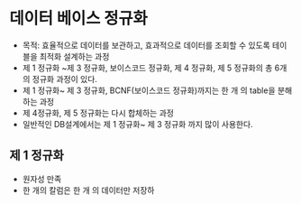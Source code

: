 # 데이터 베이스 정규화
- 목적: 효율적으로 데이터를 보관하고, 효과적으로 데이터를 조회할 수 있도록 테이블을 최적화 설계하는 과정
- 제 1 정규화 ~제 3 정규화, 보이스코드 정규화, 제 4 정규화, 제 5 정규화의 총 6개의 정규화 과정이 있다.
- 제 1 정규화~ 제 3 정규화, BCNF(보이스코드 정규화)까지는 한 개 의 table을 분해하는 과정
- 제 4정규화, 제 5 정규화는 다시 합체하는 과정
- 일반적인 DB설계에서는 제 1 정규화~ 제 3 정규화 까지 많이 사용한다.

## 제 1 정규화
- 원자성 만족
- 한 개의 칼럼은 한 개 의 데이터만 저장하